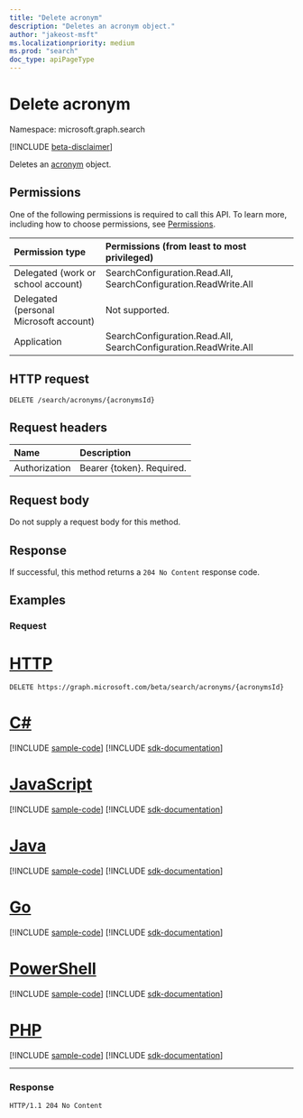 ```yaml
---
title: "Delete acronym"
description: "Deletes an acronym object."
author: "jakeost-msft"
ms.localizationpriority: medium
ms.prod: "search"
doc_type: apiPageType
---
```


# Delete acronym
Namespace: microsoft.graph.search

[!INCLUDE [beta-disclaimer](../../includes/beta-disclaimer.md)]

Deletes an [acronym](../resources/search-acronym.md) object.

## Permissions
One of the following permissions is required to call this API. To learn more, including how to choose permissions, see [Permissions](/graph/permissions-reference).

|Permission type|Permissions (from least to most privileged)|
|:---|:---|
|Delegated (work or school account)| SearchConfiguration.Read.All, SearchConfiguration.ReadWrite.All |
|Delegated (personal Microsoft account)| Not supported. |
|Application| SearchConfiguration.Read.All, SearchConfiguration.ReadWrite.All |

## HTTP request

<!-- {
  "blockType": "ignored"
}
-->
``` http
DELETE /search/acronyms/{acronymsId}
```

## Request headers
|Name|Description|
|:---|:---|
|Authorization|Bearer {token}. Required.|

## Request body
Do not supply a request body for this method.

## Response

If successful, this method returns a `204 No Content` response code.

## Examples

### Request

# [HTTP](#tab/http)
<!-- {
  "blockType": "request",
  "name": "delete_acronym"
}
-->
``` http
DELETE https://graph.microsoft.com/beta/search/acronyms/{acronymsId}
```

# [C#](#tab/csharp)
[!INCLUDE [sample-code](../includes/snippets/csharp/delete-acronym-csharp-snippets.md)]
[!INCLUDE [sdk-documentation](../includes/snippets/snippets-sdk-documentation-link.md)]

# [JavaScript](#tab/javascript)
[!INCLUDE [sample-code](../includes/snippets/javascript/delete-acronym-javascript-snippets.md)]
[!INCLUDE [sdk-documentation](../includes/snippets/snippets-sdk-documentation-link.md)]

# [Java](#tab/java)
[!INCLUDE [sample-code](../includes/snippets/java/delete-acronym-java-snippets.md)]
[!INCLUDE [sdk-documentation](../includes/snippets/snippets-sdk-documentation-link.md)]

# [Go](#tab/go)
[!INCLUDE [sample-code](../includes/snippets/go/delete-acronym-go-snippets.md)]
[!INCLUDE [sdk-documentation](../includes/snippets/snippets-sdk-documentation-link.md)]

# [PowerShell](#tab/powershell)
[!INCLUDE [sample-code](../includes/snippets/powershell/delete-acronym-powershell-snippets.md)]
[!INCLUDE [sdk-documentation](../includes/snippets/snippets-sdk-documentation-link.md)]

# [PHP](#tab/php)
[!INCLUDE [sample-code](../includes/snippets/php/delete-acronym-php-snippets.md)]
[!INCLUDE [sdk-documentation](../includes/snippets/snippets-sdk-documentation-link.md)]

---

### Response
<!-- {
  "blockType": "response",
  "truncated": true
}
-->
``` http
HTTP/1.1 204 No Content
```

